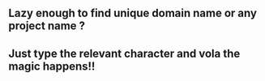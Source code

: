 
## Lazy enough to find unique domain name or any project name ?
## Just type the relevant character and vola the magic happens!! 
 
